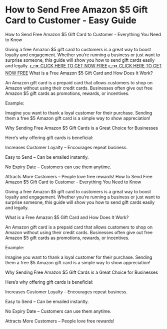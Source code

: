 # How to Send Free Amazon $5 Gift Card to Customer - Easy Guide
How to Send Free Amazon $5 Gift Card to Customer - Everything You Need to Know

Giving a free Amazon $5 gift card to customers is a great way to boost loyalty and engagement. Whether you’re running a business or just want to surprise someone, this guide will show you how to send gift cards easily and legally.
[👉⏩ CLICK HERE TO GET NOW FREE](https://ecomadboosters.xyz/free%20amazon%20gift%20card/)
[👉⏩ CLICK HERE TO GET NOW FREE](https://ecomadboosters.xyz/free%20amazon%20gift%20card/)
What is a Free Amazon $5 Gift Card and How Does It Work?

An Amazon gift card is a prepaid card that allows customers to shop on Amazon without using their credit cards. Businesses often give out free Amazon $5 gift cards as promotions, rewards, or incentives.

Example:

Imagine you want to thank a loyal customer for their purchase. Sending them a free $5 Amazon gift card is a simple way to show appreciation!

Why Sending Free Amazon $5 Gift Cards is a Great Choice for Businesses

Here’s why offering gift cards is beneficial:

Increases Customer Loyalty – Encourages repeat business.

Easy to Send – Can be emailed instantly.

No Expiry Date – Customers can use them anytime.

Attracts More Customers – People love free rewards!
How to Send Free Amazon $5 Gift Card to Customer - Everything You Need to Know

Giving a free Amazon $5 gift card to customers is a great way to boost loyalty and engagement. Whether you’re running a business or just want to surprise someone, this guide will show you how to send gift cards easily and legally.

What is a Free Amazon $5 Gift Card and How Does It Work?

An Amazon gift card is a prepaid card that allows customers to shop on Amazon without using their credit cards. Businesses often give out free Amazon $5 gift cards as promotions, rewards, or incentives.

Example:

Imagine you want to thank a loyal customer for their purchase. Sending them a free $5 Amazon gift card is a simple way to show appreciation!

Why Sending Free Amazon $5 Gift Cards is a Great Choice for Businesses

Here’s why offering gift cards is beneficial:

Increases Customer Loyalty – Encourages repeat business.

Easy to Send – Can be emailed instantly.

No Expiry Date – Customers can use them anytime.

Attracts More Customers – People love free rewards!
